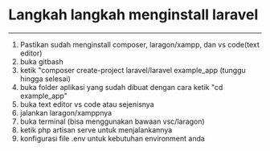 # Langkah langkah menginstall laravel
--------------------------------------

1. Pastikan sudah menginstall composer, laragon/xampp, dan vs code(text editor)
2. buka gitbash
3. ketik "composer create-project laravel/laravel example_app (tunggu hingga selesai)
4. buka folder aplikasi yang sudah dibuat dengan cara ketik "cd example_app"
5. buka text editor vs code atau sejenisnya
6. jalankan laragon/xamppnya
7. buka terminal (bisa menggunakan bawaan vsc/laragon)
8. ketik php artisan serve untuk menjalankannya
9. konfigurasi file .env untuk kebutuhan environment anda
